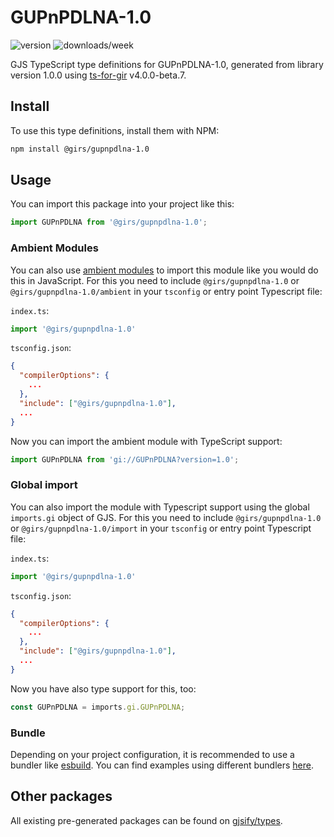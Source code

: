 
# GUPnPDLNA-1.0

![version](https://img.shields.io/npm/v/@girs/gupnpdlna-1.0)
![downloads/week](https://img.shields.io/npm/dw/@girs/gupnpdlna-1.0)


GJS TypeScript type definitions for GUPnPDLNA-1.0, generated from library version 1.0.0 using [ts-for-gir](https://github.com/gjsify/ts-for-gir) v4.0.0-beta.7.


## Install

To use this type definitions, install them with NPM:
```bash
npm install @girs/gupnpdlna-1.0
```

## Usage

You can import this package into your project like this:
```ts
import GUPnPDLNA from '@girs/gupnpdlna-1.0';
```

### Ambient Modules

You can also use [ambient modules](https://github.com/gjsify/ts-for-gir/tree/main/packages/cli#ambient-modules) to import this module like you would do this in JavaScript.
For this you need to include `@girs/gupnpdlna-1.0` or `@girs/gupnpdlna-1.0/ambient` in your `tsconfig` or entry point Typescript file:

`index.ts`:
```ts
import '@girs/gupnpdlna-1.0'
```

`tsconfig.json`:
```json
{
  "compilerOptions": {
    ...
  },
  "include": ["@girs/gupnpdlna-1.0"],
  ...
}
```

Now you can import the ambient module with TypeScript support: 

```ts
import GUPnPDLNA from 'gi://GUPnPDLNA?version=1.0';
```

### Global import

You can also import the module with Typescript support using the global `imports.gi` object of GJS.
For this you need to include `@girs/gupnpdlna-1.0` or `@girs/gupnpdlna-1.0/import` in your `tsconfig` or entry point Typescript file:

`index.ts`:
```ts
import '@girs/gupnpdlna-1.0'
```

`tsconfig.json`:
```json
{
  "compilerOptions": {
    ...
  },
  "include": ["@girs/gupnpdlna-1.0"],
  ...
}
```

Now you have also type support for this, too:

```ts
const GUPnPDLNA = imports.gi.GUPnPDLNA;
```

### Bundle

Depending on your project configuration, it is recommended to use a bundler like [esbuild](https://esbuild.github.io/). You can find examples using different bundlers [here](https://github.com/gjsify/ts-for-gir/tree/main/examples).

## Other packages

All existing pre-generated packages can be found on [gjsify/types](https://github.com/gjsify/types).

